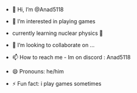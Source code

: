 - 👋 Hi, I’m @Anad5118
- 👀 I’m interested in playing games

-  currently learning nuclear physics 👀
- 💞️ I’m looking to collaborate on ...
- 📫 How to reach me - Im on discord : Anad5118
- 😄 Pronouns: he/him
- ⚡ Fun fact: i play games sometimes
<!---
Anad5118/Anad5118 is a ✨ special ✨ repository because its `README.md` (this file) appears on your GitHub profile.
You can click the Preview link to take a look at your changes.
--->
